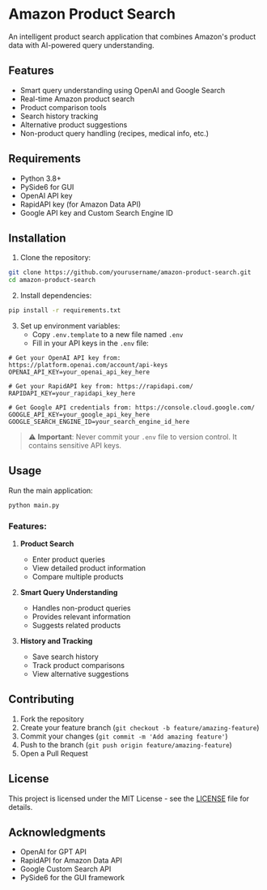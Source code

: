 # Amazon Product Search

An intelligent product search application that combines Amazon's product data with AI-powered query understanding.

## Features

- Smart query understanding using OpenAI and Google Search
- Real-time Amazon product search
- Product comparison tools
- Search history tracking
- Alternative product suggestions
- Non-product query handling (recipes, medical info, etc.)

## Requirements

- Python 3.8+
- PySide6 for GUI
- OpenAI API key
- RapidAPI key (for Amazon Data API)
- Google API key and Custom Search Engine ID

## Installation

1. Clone the repository:
```bash
git clone https://github.com/yourusername/amazon-product-search.git
cd amazon-product-search
```

2. Install dependencies:
```bash
pip install -r requirements.txt
```

3. Set up environment variables:
   - Copy `.env.template` to a new file named `.env`
   - Fill in your API keys in the `.env` file:
```
# Get your OpenAI API key from: https://platform.openai.com/account/api-keys
OPENAI_API_KEY=your_openai_api_key_here

# Get your RapidAPI key from: https://rapidapi.com/
RAPIDAPI_KEY=your_rapidapi_key_here

# Get Google API credentials from: https://console.cloud.google.com/
GOOGLE_API_KEY=your_google_api_key_here
GOOGLE_SEARCH_ENGINE_ID=your_search_engine_id_here
```

> ⚠️ **Important**: Never commit your `.env` file to version control. It contains sensitive API keys.

## Usage

Run the main application:
```bash
python main.py
```

### Features:
1. **Product Search**
   - Enter product queries
   - View detailed product information
   - Compare multiple products

2. **Smart Query Understanding**
   - Handles non-product queries
   - Provides relevant information
   - Suggests related products

3. **History and Tracking**
   - Save search history
   - Track product comparisons
   - View alternative suggestions

## Contributing

1. Fork the repository
2. Create your feature branch (`git checkout -b feature/amazing-feature`)
3. Commit your changes (`git commit -m 'Add amazing feature'`)
4. Push to the branch (`git push origin feature/amazing-feature`)
5. Open a Pull Request

## License

This project is licensed under the MIT License - see the [LICENSE](LICENSE) file for details.

## Acknowledgments

- OpenAI for GPT API
- RapidAPI for Amazon Data API
- Google Custom Search API
- PySide6 for the GUI framework

